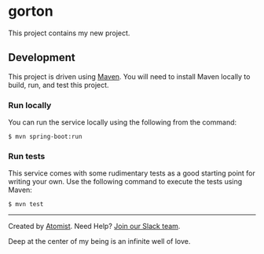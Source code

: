 # gorton

This project contains my new project.

## Development

This project is driven using [Maven][mvn].  You will need to install
Maven locally to build, run, and test this project.

[mvn]: https://maven.apache.org/

### Run locally

You can run the service locally using the following from the command:

```
$ mvn spring-boot:run
```

### Run tests

This service comes with some rudimentary tests as a good starting
point for writing your own.  Use the following command to execute the
tests using Maven:

```
$ mvn test
```

---
Created by [Atomist][atomist].
Need Help?  [Join our Slack team][slack].

[atomist]: https://www.atomist.com/
[slack]: https://join.atomist.com/

Deep at the center of my being is an infinite well of love.
